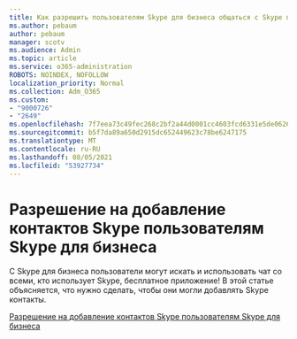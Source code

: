 ```yaml
---
title: Как разрешить пользователям Skype для бизнеса общаться с Skype пользователями
ms.author: pebaum
author: pebaum
manager: scotv
ms.audience: Admin
ms.topic: article
ms.service: o365-administration
ROBOTS: NOINDEX, NOFOLLOW
localization_priority: Normal
ms.collection: Adm_O365
ms.custom:
- "9000726"
- "2649"
ms.openlocfilehash: 7f7eea73c49fec268c2bf2a44d0001cc4603fcd6331e5de0626862389f7cc04d
ms.sourcegitcommit: b5f7da89a650d2915dc652449623c78be6247175
ms.translationtype: MT
ms.contentlocale: ru-RU
ms.lasthandoff: 08/05/2021
ms.locfileid: "53927734"
---
```

# <a name="let-skype-for-business-users-add-skype-contacts"></a>Разрешение на добавление контактов Skype пользователям Skype для бизнеса

С Skype для бизнеса пользователи могут искать и использовать чат со всеми, кто использует Skype, бесплатное приложение! В этой статье объясняется, что нужно сделать, чтобы они могли добавлять Skype контакты.

[Разрешение на добавление контактов Skype пользователям Skype для бизнеса](https://docs.microsoft.com/skypeforbusiness/set-up-skype-for-business-online/let-skype-for-business-users-add-skype-contacts)